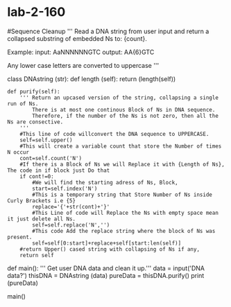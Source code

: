 # lab-2-160
#Sequence Cleanup 
'''
Read a DNA string from user input and return a collapsed substring of embedded Ns to: {count}.

Example: 
 input: AaNNNNNNGTC
output: AA{6}GTC

Any lower case letters are converted to uppercase
'''

class DNAstring (str):
    def length (self):
        return (length(self))
    
    def purify(self):
        ''' Return an upcased version of the string, collapsing a single run of Ns.
            There is at most one continous Block of Ns in DNA sequence.
            Therefore, if the number of the Ns is not zero, then all the Ns are consective.
        '''
        #This line of code willconvert the DNA sequence to UPPERCASE.
        self=self.upper()
        #This will create a variable count that store the Number of times N occur
        cont=self.count('N')
        #If there is a Block of Ns we will Replace it with {Length of Ns}, The code in if block just Do that
        if cont!=0:
            #We will find the starting adress of Ns, Block,
            start=self.index('N')
            #This is a temporary string that Store Number of Ns inside Curly Brackets i.e {5}
            replace='{'+str(cont)+'}'
            #This Line of code will Replace the Ns with empty space mean it just delete all Ns.
            self=self.replace('N','')
            #This code Add the replace string where the block of Ns was present.
            self=self[0:start]+replace+self[start:len(self)]
        #return Upper() cased string with collapsing of Ns if any,
        return self

    
def main():
    ''' Get user DNA data and clean it up.'''
    data = input('DNA data?')
    thisDNA = DNAstring (data)
    pureData = thisDNA.purify()
    print (pureData)
    
main()
